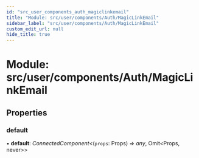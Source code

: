 ```yaml
---
id: "src_user_components_auth_magiclinkemail"
title: "Module: src/user/components/Auth/MagicLinkEmail"
sidebar_label: "src/user/components/Auth/MagicLinkEmail"
custom_edit_url: null
hide_title: true
---
```


# Module: src/user/components/Auth/MagicLinkEmail

## Properties

### default

• **default**: *ConnectedComponent*<(`props`: Props) => *any*, Omit<Props, never\>\>
